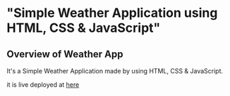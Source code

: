 # "Simple Weather Application using HTML, CSS &amp; JavaScript"

## Overview of Weather App

It's a  Simple Weather Application made by using HTML, CSS &amp; JavaScript.

it is live deployed at [here](https://web-app-6236be.netlify.app/)

